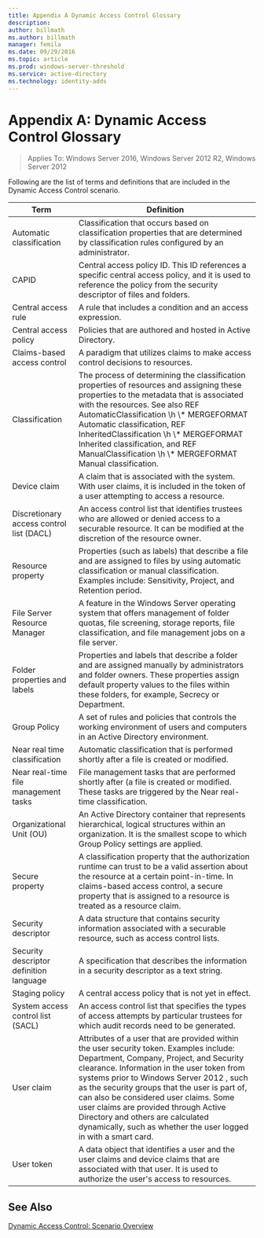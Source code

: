 ```yaml
---
title: Appendix A Dynamic Access Control Glossary
description:
author: billmath
ms.author: billmath
manager: femila
ms.date: 09/29/2016
ms.topic: article
ms.prod: windows-server-threshold
ms.service: active-directory
ms.technology: identity-adds
---
```


# Appendix A: Dynamic Access Control Glossary

>Applies To: Windows Server 2016, Windows Server 2012 R2, Windows Server 2012

Following are the list of terms and definitions that are included in the Dynamic Access Control scenario.  
  
|Term|Definition|  
|--------|--------------|  
|Automatic classification|Classification that occurs based on classification properties that are determined by classification rules configured by an administrator.|  
|CAPID|Central access policy ID. This ID references a specific central access policy, and it is used to reference the policy from the security descriptor of files and folders.|  
|Central access rule|A rule that includes a condition and an access expression.|  
|Central access policy|Policies that are authored and hosted in Active Directory.|  
|Claims-based access control|A paradigm that utilizes claims to make access control decisions to resources.|  
|Classification|The process of determining the classification properties of resources and assigning these properties to the metadata that is associated with the resources. See also  REF AutomaticClassification \h  \\* MERGEFORMAT Automatic classification,  REF InheritedClassification \h  \\\* MERGEFORMAT Inherited classification, and  REF ManualClassification \h  \\\* MERGEFORMAT Manual classification.|  
|Device claim|A claim that is associated with the system.  With user claims, it is included in the token of a user attempting to access a resource.|  
|Discretionary access control list (DACL)|An access control list that identifies trustees who are allowed or denied access to a securable resource. It can be modified at the discretion of the resource owner.|  
|Resource property|Properties (such as labels) that describe a file and are assigned to files by using automatic classification or manual classification. Examples include: Sensitivity, Project, and Retention period.|  
|File Server Resource Manager|A feature in the Windows Server operating system that offers management of folder quotas, file screening, storage reports, file classification, and file management jobs on a file server.|  
|Folder properties and labels|Properties and labels that describe a folder and are assigned manually by administrators and folder owners. These properties assign default property values to the files within these folders, for example, Secrecy or Department.|  
|Group Policy|A set of rules and policies that controls the working environment of users and computers in an Active Directory environment.|  
|Near real time classification|Automatic classification that is performed shortly after a file is created or modified.|  
|Near real-time file management tasks|File management tasks that are performed shortly after (a file is created or modified. These tasks are triggered by the Near real-time classification.|  
|Organizational Unit (OU)|An Active Directory container that represents hierarchical, logical structures within an organization. It is the smallest scope to which Group Policy settings are applied.|  
|Secure property|A classification property that the authorization runtime can trust to be a valid assertion about the resource at a certain point-in-time. In claims-based access control, a secure property that is assigned to a resource is treated as a resource claim.|  
|Security descriptor|A data structure that contains security information associated with a securable resource, such as access control lists.|  
|Security descriptor definition language|A specification that describes the information in a security descriptor as a text string.|  
|Staging policy|A central access policy that is not yet in effect.|  
|System access control list (SACL)|An access control list that specifies the types of access attempts by particular trustees for which audit records need to be generated.|  
|User claim|Attributes of a user that are provided within the user security token. Examples include: Department, Company, Project, and Security clearance.  Information in the user token from systems prior to  Windows Server 2012 , such as the security groups that the user is part of, can also be considered user claims. Some user claims are provided through Active Directory and others are calculated dynamically, such as whether the user logged in with a smart card.|  
|User token|A data object that identifies a user and the user claims and device claims that are associated with that user. It is used to authorize the user's access to resources.|  
  
## See Also  
[Dynamic Access Control: Scenario Overview](Dynamic-Access-Control--Scenario-Overview.md)  
  


